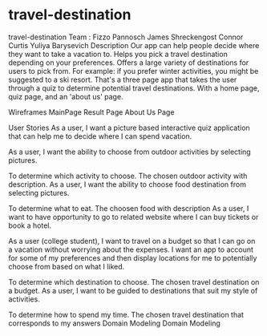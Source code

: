 # travel-destination
travel-destination
Team :
Fizzo Pannosch
James Shreckengost
Connor Curtis
Yuliya Barysevich
Description
Our app can help people decide where they want to take a vacation to. Helps you pick a travel destination depending on your preferences. Offers a large variety of destinations for users to pick from. For example: if you prefer winter activities, you might be suggested to a ski resort. That's a three page app that takes the user through a quiz to determine potential travel destinations. With a home page, quiz page, and an 'about us' page.

Wireframes
MainPage Result Page About Us Page

User Stories
As a user, I want a picture based interactive quiz application that can help me to decide where I can spend vacation.

As a user, I want the ability to choose from outdoor activities by selecting pictures.

To determine which activity to choose.
The chosen outdoor activity with description.
As a user, I want the ability to choose food destination from selecting pictures.

To determine what to eat.
The choosen food with description
As a user, I want to have opportunity to go to related website where I can buy tickets or book a hotel.

As a user (college student), I want to travel on a budget so that I can go on a vacation without worrying about the expenses. I want an app to account for some of my preferences and then display locations for me to potentially choose from based on what I liked.

To determine which destination to choose.
The chosen travel destination on a budget.
As a user, I want to be guided to destinations that suit my style of activities.

To determine how to spend my time.
The chosen travel destination that corresponds to my answers
Domain Modeling
Domain Modeling